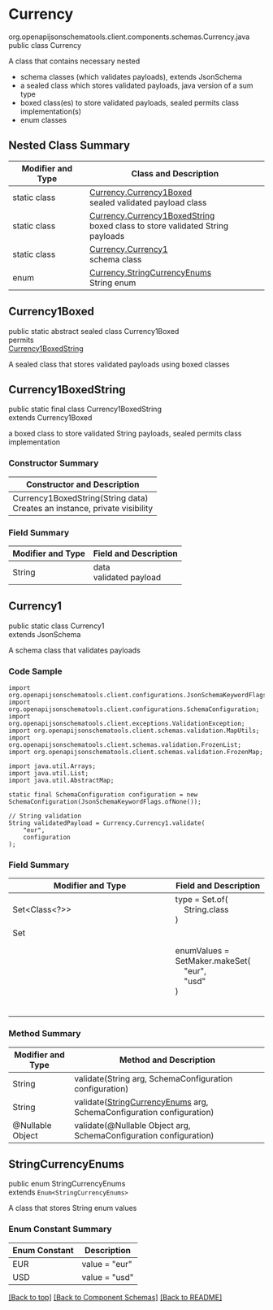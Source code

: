 # Currency
org.openapijsonschematools.client.components.schemas.Currency.java
public class Currency

A class that contains necessary nested
- schema classes (which validates payloads), extends JsonSchema
- a sealed class which stores validated payloads, java version of a sum type
- boxed class(es) to store validated payloads, sealed permits class implementation(s)
- enum classes

## Nested Class Summary
| Modifier and Type | Class and Description |
| ----------------- | ---------------------- |
| static class | [Currency.Currency1Boxed](#currency1boxed)<br> sealed validated payload class |
| static class | [Currency.Currency1BoxedString](#currency1boxedstring)<br> boxed class to store validated String payloads |
| static class | [Currency.Currency1](#currency1)<br> schema class |
| enum | [Currency.StringCurrencyEnums](#stringcurrencyenums)<br>String enum |

## Currency1Boxed
public static abstract sealed class Currency1Boxed<br>
permits<br>
[Currency1BoxedString](#currency1boxedstring)

A sealed class that stores validated payloads using boxed classes

## Currency1BoxedString
public static final class Currency1BoxedString<br>
extends Currency1Boxed

a boxed class to store validated String payloads, sealed permits class implementation

### Constructor Summary
| Constructor and Description |
| --------------------------- |
| Currency1BoxedString(String data)<br>Creates an instance, private visibility |

### Field Summary
| Modifier and Type | Field and Description |
| ----------------- | ---------------------- |
| String | data<br>validated payload |

## Currency1
public static class Currency1<br>
extends JsonSchema

A schema class that validates payloads

### Code Sample
```
import org.openapijsonschematools.client.configurations.JsonSchemaKeywordFlags;
import org.openapijsonschematools.client.configurations.SchemaConfiguration;
import org.openapijsonschematools.client.exceptions.ValidationException;
import org.openapijsonschematools.client.schemas.validation.MapUtils;
import org.openapijsonschematools.client.schemas.validation.FrozenList;
import org.openapijsonschematools.client.schemas.validation.FrozenMap;

import java.util.Arrays;
import java.util.List;
import java.util.AbstractMap;

static final SchemaConfiguration configuration = new SchemaConfiguration(JsonSchemaKeywordFlags.ofNone());

// String validation
String validatedPayload = Currency.Currency1.validate(
    "eur",
    configuration
);
```

### Field Summary
| Modifier and Type | Field and Description |
| ----------------- | ---------------------- |
| Set<Class<?>> | type = Set.of(<br/>&nbsp;&nbsp;&nbsp;&nbsp;String.class<br/>)<br/> |
| Set<Object> | enumValues = SetMaker.makeSet(<br>&nbsp;&nbsp;&nbsp;&nbsp;"eur",<br>&nbsp;&nbsp;&nbsp;&nbsp;"usd"<br>)<br> |

### Method Summary
| Modifier and Type | Method and Description |
| ----------------- | ---------------------- |
| String | validate(String arg, SchemaConfiguration configuration) |
| String | validate([StringCurrencyEnums](#stringcurrencyenums) arg, SchemaConfiguration configuration) |
| @Nullable Object | validate(@Nullable Object arg, SchemaConfiguration configuration) |
## StringCurrencyEnums
public enum StringCurrencyEnums<br>
extends `Enum<StringCurrencyEnums>`

A class that stores String enum values

### Enum Constant Summary
| Enum Constant | Description |
| ------------- | ----------- |
| EUR | value = "eur" |
| USD | value = "usd" |

[[Back to top]](#top) [[Back to Component Schemas]](../../../README.md#Component-Schemas) [[Back to README]](../../../README.md)
